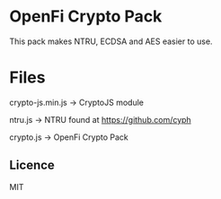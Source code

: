 # OpenFi Crypto Pack

This pack makes NTRU, ECDSA and AES easier to use.


# Files

crypto-js.min.js -> CryptoJS module

ntru.js -> NTRU found at https://github.com/cyph

crypto.js -> OpenFi Crypto Pack

## Licence

MIT